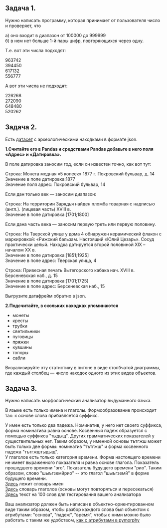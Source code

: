 
## Задача 1.  
  
Нужно написать программу, которая принимает от пользователя число и проверяет, что  
  
а) оно входит в диапазон  от 100000 до 999999  
б) в нем нет больше 1-й пары цифр, повторяющихся через одну.  
  
Т.е. вот эти числа подходят:  

963742  
394450  
617132  
556777  
  
А вот эти числа не подходят:  

226268  
272090  
648480  
520262  
  
  
  
## Задача 2.  
  

Есть [датасет](https://raw.githubusercontent.com/dhhse/dh2020/master/data/archeo.json ) с археологическими находками в формате json.  
  
**1.Считайте его в Pandas и средствами Pandas добавьте в него поля «Адрес» и «Датировка».**  
  
В поле датировка заносим год, если он известен точно, как вот тут:  
  
Строка: Монета медная «5 копеек» 1877 г. Покровский бульвар, д. 14  
Значение в поле датировка:1877  
Значение поля адрес: Покровский бульвар, 14  
  
Если дан только век — заносим диапазон:  
  
Строка: На территории Зарядья найден пломба товарная с надписью (англ.). (лицевая часть) XVIII в.  
Значение в поле датировка:[1701;1800]  

Если дана часть века — заносим первую треть или первую половину.  
  
Строка: На Тверской улице у дома 4 обнаружен керамический флакон с маркировкой: «Рижский бальзам. Настоящий «Юлий Цезарь». Сосуд практически целый. Находка датируется второй половиной XIX  – началом XX в.  
Значение в поле датировка:[1851;1925]  
Значение в поле адрес: Тверская улица, 4  
  
Строка: Привесная печать Вытегорского кабака нач. XVIII в. Берсеневская наб., д. 15  
Значение в поле датировка:[1701;1725]  
Значение в поле адрес: Берсеневская наб., 15  

Выгрузите датафрейм обратно в json.  

**2.Подсчитайте, в скольких находках упоминаются**  

* монеты  
* кресты  
* трубки  
* светильники  
* пуговицы  
* пряжки  
* кувшины  
* топоры  
* сабли  

Визуализируйте эту статистику в питоне в виде столбчатой диаграммы, где каждый столбец — число находок одного из этих видов объектов.  

## Задача 3.  
  
Нужно написать морфологический анализатор выдуманного языка.  
  
В языке есть только имена и глаголы. Формообразование происходит так: к основе слова прибавляется суффикс.  
  
У имен есть только два падежа. Номинатив, у него нет своего суффикса, форма номинатива равна основе. Косвенный падеж образуется с помощью суффикса "тыдыщ". Других грамматических показателей у существительных нет. Таким образом, у именной основы тътгжш может быть только две формы: номинатив "тътгжш" и форма косвенного падежа "тътгжштыдыщ".  
У глаголов есть только категория времени. Форма настоящего времени не имеет выраженного показателя и равна основе глагола. Показатель прошедшего времени "эго". Показатель будущего времени "рио". Таким образом, слово "шыъгземйрио" -- это глагол "шыъгземй" в форме будущего времени.  
[Здесь](../data/dict_S.json) лежит словарь имен  
[Здесь](../data/dict_V.json) словарь глаголов (основы могут повторяться и пересекаться)  
[Здесь](../data/Test_text.txt) текст на 100 слов для тестирования вашего анализатора  
  
Ваш анализатор должен быть написан в объектно-ориентированном виде таким образом, чтобы разбор каждого слова был объектом с атрибутами: "основа", "падеж", "время", чтобы с ними можно было работать с таким же удобством, [как с атрибутами в pymorphy](https://pymorphy2.readthedocs.io/en/latest/user/guide.html#id4)  

